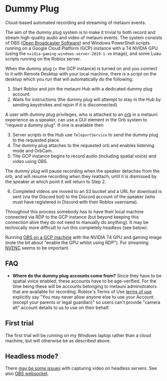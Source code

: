 # Dummy Plug

Cloud-based automated recording and streaming of metauni events.

The aim of the dummy plug system is to make it trivial to both record and stream high-quality audio and video of metauni events. The system consists of OBS ([Open Broadcaster Software](https://obsproject.com)) and Windows PowerShell scripts running on a Google Cloud Platform (GCP) instance with a T4 NVIDIA GPU (using the `nvidia-gaming-windows-server-2019-1-vm` image), and some Luau scripts running on the Roblox server.

When the dummy plug (= the GCP instance) is turned on and you connect to it with Remote Desktop with your local machine, there is a script on the desktop which you run that will automatically do the following:

1. Start Roblox and join the metauni Hub with a dedicated dummy plug account.
2. Waits for instructions (the dummy plug will attempt to stay in the Hub by sending keystrokes and rejoin if it is disconnected).

A user with dummy plug privileges, who is attached to an [orb](https://github.com/metauni/orb) in a metauni experience as a speaker, can use a GUI element in the Orb system to "request a dummy plug". If one is available then 

3. Server scripts in the Hub use `TeleportService` to send the dummy plug to the requested place.
4. The dummy plug attaches to the requested orb and enables listening mode and OrbCam.
5. The GCP instance begins to record audio (including spatial voice) and video using OBS.

The dummy plug will pause recording when the speaker detaches from the orb, and will resume recording when they reattach, until it is dismissed by the speaker at which point it will return to Step 2.

6. Completed videos are moved to an S3 bucket and a URL for download is sent (via the Discord bot) to the Discord account of the speaker (who must have registered in Discord with their Roblox username).

Throughout this process somebody has to have their local machine connected via RDP to the GCP instance (but beyond keeping this connection alive they do not need to manually do anything). It may be technically more difficult to run this completely headless (see below).

Running [OBS on a GCP machine](https://obsproject.com/forum/threads/running-obs-on-google-gcp-cloud-vm-with-tesla-t4-gpu-it-works.135072/) with the NVIDIA T4 GPU and gaming image (note the bit about "enable the GPU whilst using RDP"). For streaming [NVENC](https://www.nvidia.com/en-us/geforce/guides/broadcasting-guide/) seems to be important.

## FAQ

* **Where do the dummy plug accounts come from?** Since they have to be spatial voice enabled, these accounts have to be age-verified. For the time being these will be accounts belonging to metauni administrators that are available for recording. Roblox's Terms of Use [terms of use](https://en.help.roblox.com/hc/en-us/articles/115004647846-Roblox-Terms-of-Use) explicitly say "You may never allow anyone else to use your Account (except your parents or legal guardian)" so users can't provide "camera alt" account details to us to use on their behalf.

## First trial

The first trial will be running on my Windows laptop rather than a cloud machine, but will otherwise be as described above. 

## Headless mode?

There [may be some issues](https://support.parsec.app/hc/en-us/articles/115002683491-Running-Parsec-On-A-Headless-Gaming-PC-Or-A-Server) with capturing video on headless servers. See also [OBS websocket](https://github.com/obsproject/obs-websocket/blob/4.x-current/README.md).

